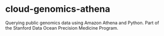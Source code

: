 # cloud-genomics-athena
Querying public genomics data using Amazon Athena and Python. Part of the Stanford Data Ocean Precision Medicine Program.

